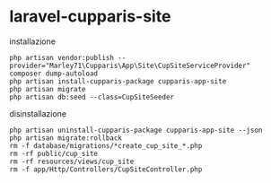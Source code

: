 # laravel-cupparis-site

installazione

```    
php artisan vendor:publish --provider="Marley71\Cupparis\App\Site\CupSiteServiceProvider"
composer dump-autoload
php artisan install-cupparis-package cupparis-app-site
php artisan migrate
php artisan db:seed --class=CupSiteSeeder

```


disinstallazione

```    
php artisan uninstall-cupparis-package cupparis-app-site --json
php artisan migrate:rollback
rm -f database/migrations/*create_cup_site_*.php
rm -rf public/cup_site
rm -rf resources/views/cup_site
rm -f app/Http/Controllers/CupSiteController.php

```  
